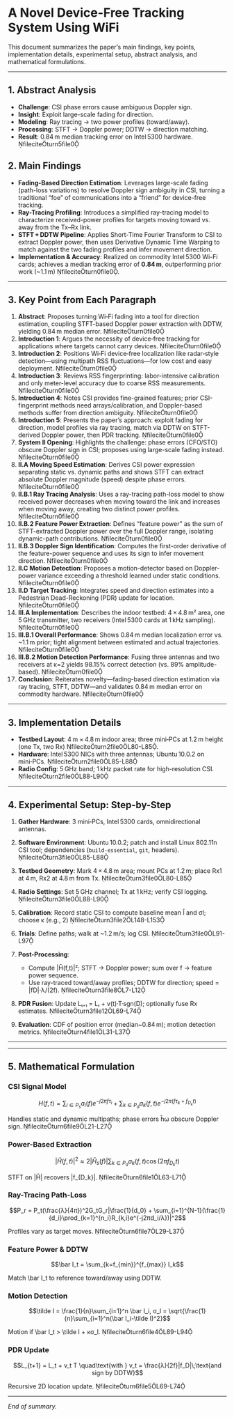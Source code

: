 # A Novel Device-Free Tracking System Using WiFi

This document summarizes the paper’s main findings, key points, implementation details, experimental setup, abstract analysis, and mathematical formulations.

---
## 1. Abstract Analysis

* **Challenge**: CSI phase errors cause ambiguous Doppler sign.
* **Insight**: Exploit large-scale fading for direction.
* **Modeling**: Ray tracing → two power profiles (toward/away).
* **Processing**: STFT → Doppler power; DDTW → direction matching.
* **Result**: 0.84 m median tracking error on Intel 5300 hardware. fileciteturn5file0

## 2. Main Findings

* **Fading-Based Direction Estimation**: Leverages large-scale fading (path-loss variations) to resolve Doppler sign ambiguity in CSI, turning a traditional “foe” of communications into a “friend” for device-free tracking.
* **Ray-Tracing Profiling**: Introduces a simplified ray-tracing model to characterize received-power profiles for targets moving toward vs. away from the Tx–Rx link.
* **STFT + DDTW Pipeline**: Applies Short-Time Fourier Transform to CSI to extract Doppler power, then uses Derivative Dynamic Time Warping to match against the two fading profiles and infer movement direction.
* **Implementation & Accuracy**: Realized on commodity Intel 5300 Wi-Fi cards; achieves a median tracking error of **0.84 m**, outperforming prior work (\~1.1 m) fileciteturn0file0.

---

## 3. Key Point from Each Paragraph

1. **Abstract**: Proposes turning Wi‑Fi fading into a tool for direction estimation, coupling STFT-based Doppler power extraction with DDTW, yielding 0.84 m median error. fileciteturn0file0
2. **Introduction 1**: Argues the necessity of device‑free tracking for applications where targets cannot carry devices. fileciteturn0file0
3. **Introduction 2**: Positions Wi‑Fi device‑free localization like radar‑style detection—using multipath RSS fluctuations—for low cost and easy deployment. fileciteturn0file0
4. **Introduction 3**: Reviews RSS fingerprinting: labor-intensive calibration and only meter-level accuracy due to coarse RSS measurements. fileciteturn0file0
5. **Introduction 4**: Notes CSI provides fine-grained features; prior CSI-fingerprint methods need arrays/calibration, and Doppler-based methods suffer from direction ambiguity. fileciteturn0file0
6. **Introduction 5**: Presents the paper’s approach: exploit fading for direction, model profiles via ray tracing, match via DDTW on STFT-derived Doppler power, then PDR tracking. fileciteturn0file0
7. **System II Opening**: Highlights the challenge: phase errors (CFO/STO) obscure Doppler sign in CSI; proposes using large-scale fading instead. fileciteturn0file0
8. **II.A Moving Speed Estimation**: Derives CSI power expression separating static vs. dynamic paths and shows STFT can extract absolute Doppler magnitude (speed) despite phase errors. fileciteturn0file0
9. **II.B.1 Ray Tracing Analysis**: Uses a ray-tracing path-loss model to show received power decreases when moving toward the link and increases when moving away, creating two distinct power profiles. fileciteturn0file0
10. **II.B.2 Feature Power Extraction**: Defines “feature power” as the sum of STFT-extracted Doppler power over the full Doppler range, isolating dynamic-path contributions. fileciteturn0file0
11. **II.B.3 Doppler Sign Identification**: Computes the first-order derivative of the feature-power sequence and uses its sign to infer movement direction. fileciteturn0file0
12. **II.C Motion Detection**: Proposes a motion-detector based on Doppler-power variance exceeding a threshold learned under static conditions. fileciteturn0file0
13. **II.D Target Tracking**: Integrates speed and direction estimates into a Pedestrian Dead-Reckoning (PDR) update for location. fileciteturn0file0
14. **III.A Implementation**: Describes the indoor testbed: 4 × 4.8 m² area, one 5 GHz transmitter, two receivers (Intel 5300 cards at 1 kHz sampling). fileciteturn0file0
15. **III.B.1 Overall Performance**: Shows 0.84 m median localization error vs. \~1.1 m prior; tight alignment between estimated and actual trajectories. fileciteturn0file0
16. **III.B.2 Motion Detection Performance**: Fusing three antennas and two receivers at κ=2 yields 98.15% correct detection (vs. 89% amplitude-based). fileciteturn0file0
17. **Conclusion**: Reiterates novelty—fading-based direction estimation via ray tracing, STFT, DDTW—and validates 0.84 m median error on commodity hardware. fileciteturn0file0

---

## 3. Implementation Details

* **Testbed Layout**: 4 m × 4.8 m indoor area; three mini‑PCs at 1.2 m height (one Tx, two Rx) fileciteturn2file0L80-L85.
* **Hardware**: Intel 5300 NICs with three antennas; Ubuntu 10.0.2 on mini‑PCs. fileciteturn2file0L85-L88
* **Radio Config**: 5 GHz band; 1 kHz packet rate for high-resolution CSI. fileciteturn2file0L88-L90

---

## 4. Experimental Setup: Step-by-Step

1. **Gather Hardware**: 3 mini‑PCs, Intel 5300 cards, omnidirectional antennas.
2. **Software Environment**: Ubuntu 10.0.2; patch and install Linux 802.11n CSI tool; dependencies (`build-essential`, `git`, headers). fileciteturn3file0L85-L88
3. **Testbed Geometry**: Mark 4 × 4.8 m area; mount PCs at 1.2 m; place Rx1 at 4 m, Rx2 at 4.8 m from Tx. fileciteturn3file0L80-L85
4. **Radio Settings**: Set 5 GHz channel; Tx at 1 kHz; verify CSI logging. fileciteturn3file0L88-L90
5. **Calibration**: Record static CSI to compute baseline mean Ĩ and σI; choose κ (e.g., 2) fileciteturn3file2L148-L153
6. **Trials**: Define paths; walk at \~1.2 m/s; log CSI. fileciteturn3file0L91-L97
7. **Post-Processing**:

   * Compute |Ĥ(f,t)|²; STFT → Doppler power; sum over f → feature power sequence.
   * Use ray-traced toward/away profiles; DDTW for direction; speed = |fD|·λ/(2f). fileciteturn3file8L7-L12
8. **PDR Fusion**: Update Lₜ₊₁ = Lₜ + v(t)·T·sgn(D); optionally fuse Rx estimates. fileciteturn3file12L69-L74
9. **Evaluation**: CDF of position error (median\~0.84 m); motion detection metrics. fileciteturn4file1L31-L37

---


---

## 5. Mathematical Formulation

### CSI Signal Model

```math
H(f,t) = \sum_{i\in P_s} a_i(f)e^{-j2\pi f\tau_i} + \sum_{k\in P_d} a_k(f,t)e^{-j2\pi(f\tau_k + f_{D_k}t)}
```

Handles static and dynamic multipaths; phase errors ĥω obscure Doppler sign. fileciteturn6file9L21-L27

### Power-Based Extraction

```math
|Ĥ(f,t)|^2 ≈ 2|Ĥ_s(f)| \sum_{k\in P_d}a_k(f,t)\cos(2\pi f_{D_k}t)
```

STFT on |Ĥ| recovers |f\_{D\_k}|. fileciteturn6file1L63-L71

### Ray-Tracing Path-Loss

```math
P_r = P_t(\frac{λ}{4π})^2G_tG_r|\frac{1}{d_0} + \sum_{i=1}^{N-1}(\frac{1}{d_i}\prod_{k=1}^{n_i}R_{k,i}e^{-j2πd_i/λ})|^2
```

Profiles vary as target moves. fileciteturn6file7L29-L37

### Feature Power & DDTW

```math
\bar I_t = \sum_{k=f_{min}}^{f_{max}} I_k
```

Match \bar I\_t to reference toward/away using DDTW.

### Motion Detection

```math
\tilde I = \frac{1}{n}\sum_{i=1}^n \bar I_i,
σ_I = \sqrt{\frac{1}{n}\sum_{i=1}^n(\bar I_i-\tilde I)^2}
```

Motion if \bar I\_t > \tilde I + κσ\_I. fileciteturn6file4L89-L94

### PDR Update

```math
L_{t+1} = L_t + v_t T \quad\text{with } v_t = \frac{λ}{2f}|f_D|\;\text{and sign by DDTW}
```

Recursive 2D location update. fileciteturn6file5L69-L74

---

*End of summary.*
